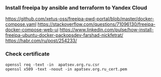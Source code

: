 ### Install freeipa by ansible and terraform to Yandex Cloud
https://github.com/xetus-oss/freeipa-pwd-portal/blob/master/docker-compose.yaml
https://stackoverflow.com/questions/71096130/freeipa-docker-compose-web-ui
https://www.linkedin.com/pulse/how-install-freeipa-ubuntu-docker-packopsdev-farshad-nickfetrat/
https://habr.com/ru/post/254233/


### Check certificate
```commandline
openssl req -text -in  apatsev.org.ru.csr 
openssl x509 -text -noout -in apatsev.org.ru_cert.pem 
```
